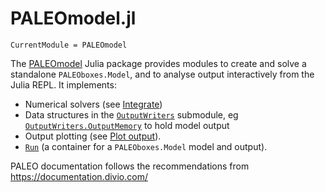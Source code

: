 # PALEOmodel.jl

```@meta
CurrentModule = PALEOmodel
```

The [PALEOmodel](@ref) Julia package provides modules to create and solve a standalone `PALEOboxes.Model`, and to analyse output interactively from the Julia REPL. It implements:
- Numerical solvers (see [Integrate](@ref))
- Data structures in the [`OutputWriters`](@ref) submodule, eg  [`OutputWriters.OutputMemory`](@ref) to hold model output
- Output plotting (see [Plot output](@ref)).
- [`Run`](@ref) (a container for a `PALEOboxes.Model` model and output).

PALEO documentation follows the recommendations from <https://documentation.divio.com/>

